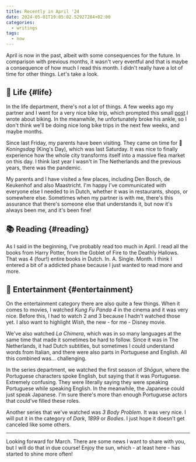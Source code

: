 ```yaml
---
title: Recently in April '24
date: 2024-05-01T19:05:02.52927284+02:00
categories:
  - writings
tags:
  - now
---
```


April is now in the past, albeit with some consequences for the future. In comparison with previous months, it wasn't very eventful and that is maybe a consequence of how much I read this month. I didn't really have a lot of time for other things. Let's take a look.

<!--more-->

## 🍄 Life {#life}

In the life department, there's not a lot of things. A few weeks ago my partner and I went for a very nice bike trip, which prompted this small [post](/2024/04/13/biking/) I wrote about biking. In the meanwhile, he unfortunately broke his ankle, so I don't think we'll be doing nice long bike trips in the next few weeks, and maybe months.

Since last Friday, my parents have been visiting. They came on time for 👑 *Koningsdag* (King's Day), which was last Saturday. It was nice to finally experience how the whole city transforms itself into a massive flea market on this day. I think last year I wasn't in The Netherlands and the previous years, there was the pandemic.

My parents and I have visited a few places, including Den Bosch, de Keukenhof and also Maastricht. I'm happy I've communicated with everyone else I needed to in Dutch, whether it was in restaurants, shops, or somewhere else. Sometimes when my partner is with me, there's this assurance that there's someone else that understands it, but now it's always been me, and it's been fine!

## 📚 Reading {#reading}

As I said in the beginning, I've probably read too much in April. I read all the books from Harry Potter, from the Goblet of Fire to the Deathly Hallows. That was 4 (four!) entire books in Dutch. In. A. Single. Month. I think I entered a bit of a addicted phase because I just wanted to read more and more.

## 🍿 Entertainment {#entertainment}

On the entertainment category there are also quite a few things. When it comes to movies, I watched *Kung Fu Panda 4* in the cinema and it was very nice. Before this, I had to watch 2 and 3 because I hadn't watched those yet. I also want to highlight *Wish*, the new - for me - Disney movie.

We've also watched *La Chimera*, which was in so many languages at the same time that made it sometimes be hard to follow. Since it was in The Netherlands, it had Dutch subtitles, but sometimes I could understand words from Italian, and there were also parts in Portuguese and English. All this combined was... challenging.

In the series department, we watched the first season of *Shōgun*, where the Portuguese characters spoke English, but saying that it was Portuguese. Extremely confusing. They were literally saying they were speaking Portuguese while speaking English. In the meanwhile, the Japanese could just speak Japanese. I'm sure there's more than enough Portuguese actors that could've filled these roles.

Another series that we've watched was *3 Body Problem*. It was very nice. I will put it in the category of *Dark*, *1899* or *Bodies*. I just hope it doesn't get canceled like some others.

<hr>

Looking forward for March. There are some news I want to share with you, but I will do that in due course! Enjoy the sun, which - at least here - has started to shine more often!

